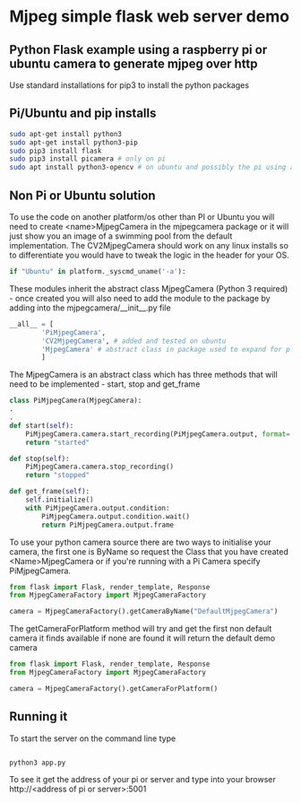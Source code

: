 # Mjpeg simple flask web server demo

## Python Flask example using a raspberry pi or ubuntu camera to generate mjpeg over http

Use standard installations for pip3 to install the python packages

## Pi/Ubuntu and pip installs
```bash
sudo apt-get install python3
sudo apt-get install python3-pip
sudo pip3 install flask
sudo pip3 install picamera # only on pi
sudo apt install python3-opencv # on ubuntu and possibly the pi using a usb camera
```
## Non Pi or Ubuntu solution

To use the code on another platform/os other than PI or Ubuntu you will need to create \<name\>MjpegCamera in the mjpegcamera package or it will just show you an image of a swimming pool from the default implementation.  The CV2MjpegCamera should work on any linux installs so to differentiate you would have to tweak the logic in the header for your OS.
```python
if "Ubuntu" in platform._syscmd_uname('-a'):
```
These modules inherit the abstract class MjpegCamera (Python 3 required) - once created you will also need to add
the module to the package by adding into the mjpegcamera/\_\_init\_\_.py file

```python
__all__ = [
        'PiMjpegCamera',
        'CV2MjpegCamera', # added and tested on ubuntu
        'MjpegCamera' # abstract class in package used to expand for platforms
        ]
```
The MjpegCamera is an abstract class which has three methods that will need to be implemented - start, stop and get_frame

```python
class PiMjpegCamera(MjpegCamera):
.
.
def start(self):
    PiMjpegCamera.camera.start_recording(PiMjpegCamera.output, format='mjpeg')
    return "started"

def stop(self):
    PiMjpegCamera.camera.stop_recording()
    return "stopped"

def get_frame(self):
    self.initialize()
    with PiMjpegCamera.output.condition:
        PiMjpegCamera.output.condition.wait()
        return PiMjpegCamera.output.frame

```
To use your python camera source there are two ways to initialise your camera, the first one is ByName so request the Class that you have created \<Name\>MjpegCamera or if you're running with a Pi Camera specify PiMjpegCamera.

```python
from flask import Flask, render_template, Response
from MjpegCameraFactory import MjpegCameraFactory

camera = MjpegCameraFactory().getCameraByName("DefaultMjpegCamera")
```

The getCameraForPlatform method will try and get the first non default camera it finds available if none are found it will return the default demo camera

```python
from flask import Flask, render_template, Response
from MjpegCameraFactory import MjpegCameraFactory

camera = MjpegCameraFactory().getCameraForPlatform()
```

## Running it
To start the server on the command line type
```bash

python3 app.py
```
To see it get the address of your pi or server and type into your browser http://\<address of pi or server\>:5001
